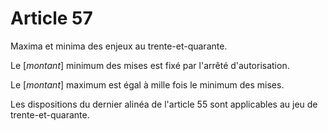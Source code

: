 # Article 57

Maxima et minima des enjeux au trente-et-quarante.

Le [*montant*] minimum des mises est fixé par l'arrêté d'autorisation.

Le [*montant*] maximum est égal à mille fois le minimum des  mises.

Les dispositions du dernier alinéa de l'article 55 sont applicables au jeu de trente-et-quarante.
